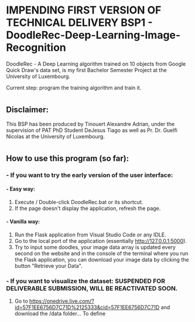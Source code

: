 # IMPENDING FIRST VERSION OF TECHNICAL DELIVERY BSP1 - DoodleRec-Deep-Learning-Image-Recognition
DoodleRec - A Deep Learning algorithm trained on 10 objects from Google Quick Draw's data set, is my first Bachelor Semester Project at the University of Luxembourg.

Current step: program the training algorithm and train it.
#
## Disclaimer:
This BSP has been produced by Tinouert Alexandre Adrian, under the supervision of PAT PhD Student DeJesus Tiago as well as Pr. Dr. Guelfi Nicolas at the University of Luxembourg.
#

## How to use this program (so far):

### - If you want to try the early version of the user interface:
#### - Easy way:
1. Execute / Double-click DoodleRec.bat or its shortcut.
2. If the page doesn't display the application, refresh the page.

#### - Vanilla way:
1. Run the Flask application from Visual Studio Code or any IDLE.
2. Go to the local port of the application (essentially http://127.0.0.1:5000).
3. Try to input some doodles, your image data array is updated every second on the website and in the console of the terminal where you run the Flask application, you can download your image data by clicking the button "Retrieve your Data".


### - If you want to visualize the dataset: SUSPENDED FOR DELIVERABLE SUBMISSION, WILL BE REACTIVATED SOON.

1. Go to https://onedrive.live.com/?id=57F1EE6756D7C71D%2125333&cid=57F1EE6756D7C71D and download the /data folder... To define

